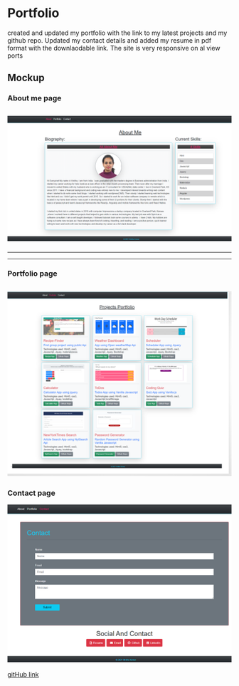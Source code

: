 # Portfolio
created and updated my portfolio with the link to my latest projects and my github repo.
Updated my contact details and added my resume in pdf format with the downlaodable link.
The site is very responsive on al view ports

## Mockup
### About me page
![about-me](Assets/images/about.PNG)
----------------------------------------------------------------------------------------------------
-------------------------------------------------------------------------------------------------------
----------------------------------------------------------------------------------------------------
### Portfolio page
![portfolio](Assets/images/portfolio.PNG)
---------------------------------------------------------------------------------------------------------------------------------------------------------------------------------------------------------------------------------------------------------------------------------------------------------------------------------------------------------
### Contact page
![contact](Assets/images/contact.PNG)


[gitHub link](https://selvivini.github.io/Portfolio/)
